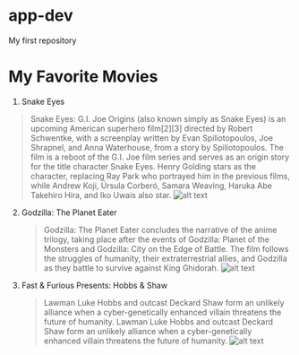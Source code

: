 # app-dev
My first repository

# My Favorite Movies
1. Snake Eyes
  > Snake Eyes: G.I. Joe Origins (also known simply as Snake Eyes) is an upcoming American superhero film[2][3] directed by Robert Schwentke, with a screenplay written by Evan Spiliotopoulos, Joe Shrapnel, and Anna Waterhouse, from a story by Spiliotopoulos. The film is a reboot of the G.I. Joe film series and serves as an origin story for the title character Snake Eyes. Henry Golding stars as the character, replacing Ray Park who portrayed him in the previous films, while Andrew Koji, Úrsula Corberó, Samara Weaving, Haruka Abe Takehiro Hira, and Iko Uwais also star.
![alt text](https://static.wikia.nocookie.net/jhmoviecollection/images/6/67/Snake_Eyes_-_G.I._Joe_Origins%2C_official_poster.jpg/revision/latest?cb=20230408012428)

2. Godzilla: The Planet Eater
   > Godzilla: The Planet Eater concludes the narrative of the anime trilogy, taking place after the events of Godzilla: Planet of the Monsters and Godzilla: City on the Edge of Battle. The film follows the struggles of humanity, their extraterrestrial allies, and Godzilla as they battle to survive against King Ghidorah.
![alt text](https://m.media-amazon.com/images/M/MV5BNmZjNjZlYzYtZTQ2ZS00YWI4LWI2ODUtMmIxNDAyMDI2NDdmXkEyXkFqcGdeQXVyMTA5OTc4NTkz._V1_.jpg)

3. Fast & Furious Presents: Hobbs & Shaw
   > Lawman Luke Hobbs and outcast Deckard Shaw form an unlikely alliance when a cyber-genetically enhanced villain threatens the future of humanity. Lawman Luke Hobbs and outcast Deckard Shaw form an unlikely alliance when a cyber-genetically enhanced villain threatens the future of humanity.
![alt text](https://resizing.flixster.com/-XZAfHZM39UwaGJIFWKAE8fS0ak=/v3/t/assets/p15512904_p_v13_ae.jpg)
